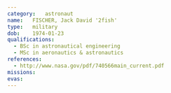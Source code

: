 ```yaml
---
category:	astronaut
name:	FISCHER, Jack David '2fish'
type:	military
dob:	1974-01-23
qualifications:
  - BSc in astronautical engineering
  - MSc in aeronautics & astronautics
references:
  - http://www.nasa.gov/pdf/740566main_current.pdf
missions:
evas:
---
```


